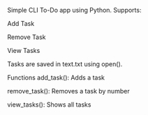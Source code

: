 Simple CLI To-Do app using Python.
Supports:

 Add Task

 Remove Task

 View Tasks

Tasks are saved in text.txt using open().

 Functions
add_task(): Adds a task

remove_task(): Removes a task by number

view_tasks(): Shows all tasks

